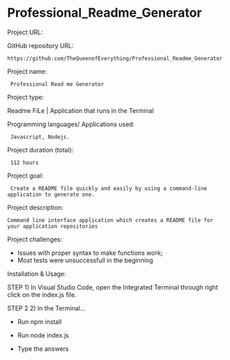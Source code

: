 # Professional_Readme_Generator

Project URL: 


GitHub repository URL:

    https://github.com/TheQueenofEverything/Professional_Readme_Generator


Project name:

     Professional Read me Generator


Project type:

   Readme FiLe | Application that runs in the Terminal 
   

Programming languages/ Applications used:

     Javascript, Nodejs.

Project duration (total):

     112 hours

Project goal:
     
     Create a README file quickly and easily by using a command-line application to generate one.
  
    
Project description:

    Command line interface application which creates a README file for your application repositories
     
    
Project challenges:

- Issues with proper syntax to make functions work;
- Most tests were unsuccessfull in the beginning


Installation & Usage:

STEP 1) In Visual Studio Code, open the Integrated Terminal through right click on the index.js file.

STEP 2 2) In the Terminal...

- Run npm install

- Run node index.js

- Type the answers


